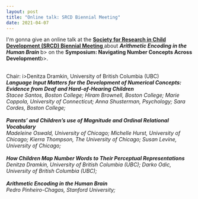 ```yaml
---
layout: post
title: "Online talk: SRCD Biennial Meeting"
date: 2021-04-07
---
```


I'm gonna give an online talk at the <a href="https://www.srcd.org/event/srcd-2021-biennial-meeting" class="ext" target="_blank"><b> Society for Research in Child Development (SRCD) Biennial Meeting </b></a> about  <b><i> Arithmetic Encoding in the Human Brain </i></b>b> on the <b>Symposium: Navigating Number Concepts Across Development</b>b>. 

<br>
</b>Chair: </i>i>Denitza Dramkin, University of British Columbia (UBC) <i>
<br>
<b>Language Input Matters for the Development of Numerical Concepts: Evidence from Deaf and Hard-of-Hearing Children</b> <br>
<i>Stacee Santos, Boston College; Hiram Brownell, Boston College; Marie Coppola, University of Connecticut; Anna Shusterman, Psychology; Sara Cordes, Boston College;</i> <br>
<br>
<b>Parents’ and Children’s use of Magnitude and Ordinal Relational Vocabulary</b> <br>
<i>Madeleine Oswald, University of Chicago; Michelle Hurst, University of Chicago; Kierra Thompson, The University of Chicago; Susan Levine, University of Chicago;
</i> <br>
<br>
<b>How Children Map Number Words to Their Perceptual Representations</b> <br>
<i>Denitza Dramkin, University of British Columbia (UBC); Darko Odic, University of British Columbia (UBC);
</i> <br>
<br>
<b>Arithmetic Encoding in the Human Brain
</b> <br>
<i>Pedro Pinheiro-Chagas, Stanford University;
</i><br>








